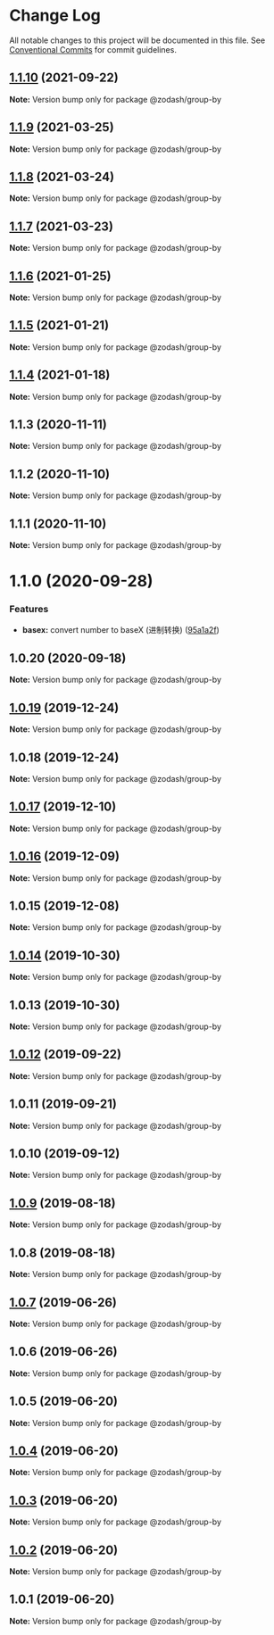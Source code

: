 # Change Log

All notable changes to this project will be documented in this file.
See [Conventional Commits](https://conventionalcommits.org) for commit guidelines.

## [1.1.10](https://github.com/zcorky/zodash/compare/@zodash/group-by@1.1.9...@zodash/group-by@1.1.10) (2021-09-22)

**Note:** Version bump only for package @zodash/group-by





## [1.1.9](https://github.com/zcorky/zodash/compare/@zodash/group-by@1.1.8...@zodash/group-by@1.1.9) (2021-03-25)

**Note:** Version bump only for package @zodash/group-by





## [1.1.8](https://github.com/zcorky/zodash/compare/@zodash/group-by@1.1.7...@zodash/group-by@1.1.8) (2021-03-24)

**Note:** Version bump only for package @zodash/group-by





## [1.1.7](https://github.com/zcorky/zodash/compare/@zodash/group-by@1.1.6...@zodash/group-by@1.1.7) (2021-03-23)

**Note:** Version bump only for package @zodash/group-by





## [1.1.6](https://github.com/zcorky/zodash/compare/@zodash/group-by@1.1.5...@zodash/group-by@1.1.6) (2021-01-25)

**Note:** Version bump only for package @zodash/group-by





## [1.1.5](https://github.com/zcorky/zodash/compare/@zodash/group-by@1.1.4...@zodash/group-by@1.1.5) (2021-01-21)

**Note:** Version bump only for package @zodash/group-by





## [1.1.4](https://github.com/zcorky/zodash/compare/@zodash/group-by@1.1.3...@zodash/group-by@1.1.4) (2021-01-18)

**Note:** Version bump only for package @zodash/group-by





## 1.1.3 (2020-11-11)

**Note:** Version bump only for package @zodash/group-by





## 1.1.2 (2020-11-10)

**Note:** Version bump only for package @zodash/group-by





## 1.1.1 (2020-11-10)

**Note:** Version bump only for package @zodash/group-by





# 1.1.0 (2020-09-28)


### Features

* **basex:** convert number to baseX (进制转换) ([95a1a2f](https://github.com/zcorky/zodash/commit/95a1a2f361d73de5caa3b8e297c1643e97e40983))





## 1.0.20 (2020-09-18)

**Note:** Version bump only for package @zodash/group-by





## [1.0.19](https://github.com/zcorky/zodash/compare/@zodash/group-by@1.0.18...@zodash/group-by@1.0.19) (2019-12-24)

**Note:** Version bump only for package @zodash/group-by





## 1.0.18 (2019-12-24)

**Note:** Version bump only for package @zodash/group-by





## [1.0.17](https://github.com/zcorky/zodash/compare/@zodash/group-by@1.0.16...@zodash/group-by@1.0.17) (2019-12-10)

**Note:** Version bump only for package @zodash/group-by





## [1.0.16](https://github.com/zcorky/zodash/compare/@zodash/group-by@1.0.15...@zodash/group-by@1.0.16) (2019-12-09)

**Note:** Version bump only for package @zodash/group-by





## 1.0.15 (2019-12-08)

**Note:** Version bump only for package @zodash/group-by





## [1.0.14](https://github.com/zcorky/zodash/compare/@zodash/group-by@1.0.13...@zodash/group-by@1.0.14) (2019-10-30)

**Note:** Version bump only for package @zodash/group-by





## 1.0.13 (2019-10-30)

**Note:** Version bump only for package @zodash/group-by





## [1.0.12](https://github.com/zcorky/zodash/compare/@zodash/group-by@1.0.11...@zodash/group-by@1.0.12) (2019-09-22)

**Note:** Version bump only for package @zodash/group-by





## 1.0.11 (2019-09-21)

**Note:** Version bump only for package @zodash/group-by





## 1.0.10 (2019-09-12)

**Note:** Version bump only for package @zodash/group-by





## [1.0.9](https://github.com/zcorky/zodash/compare/@zodash/group-by@1.0.8...@zodash/group-by@1.0.9) (2019-08-18)

**Note:** Version bump only for package @zodash/group-by





## 1.0.8 (2019-08-18)

**Note:** Version bump only for package @zodash/group-by





## [1.0.7](https://github.com/zcorky/zodash/compare/@zodash/group-by@1.0.6...@zodash/group-by@1.0.7) (2019-06-26)

**Note:** Version bump only for package @zodash/group-by





## 1.0.6 (2019-06-26)

**Note:** Version bump only for package @zodash/group-by





## 1.0.5 (2019-06-20)

**Note:** Version bump only for package @zodash/group-by





## [1.0.4](https://github.com/zcorky/zodash/compare/@zodash/group-by@1.0.3...@zodash/group-by@1.0.4) (2019-06-20)

**Note:** Version bump only for package @zodash/group-by





## [1.0.3](https://github.com/zcorky/zodash/compare/@zodash/group-by@1.0.2...@zodash/group-by@1.0.3) (2019-06-20)

**Note:** Version bump only for package @zodash/group-by





## [1.0.2](https://github.com/zcorky/zodash/compare/@zodash/group-by@1.0.1...@zodash/group-by@1.0.2) (2019-06-20)

**Note:** Version bump only for package @zodash/group-by





## 1.0.1 (2019-06-20)

**Note:** Version bump only for package @zodash/group-by
